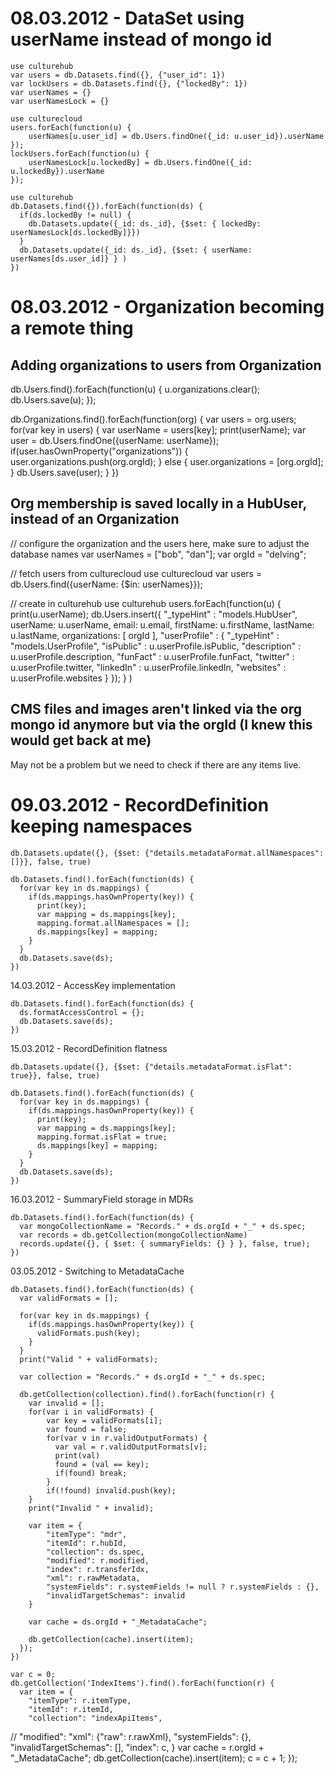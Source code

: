 # 08.03.2012 - DataSet using userName instead of mongo id

    use culturehub
    var users = db.Datasets.find({}, {"user_id": 1})
    var lockUsers = db.Datasets.find({}, {"lockedBy": 1})
    var userNames = {}
    var userNamesLock = {}

    use culturecloud
    users.forEach(function(u) {
        userNames[u.user_id] = db.Users.findOne({_id: u.user_id}).userName
    });
    lockUsers.forEach(function(u) {
        userNamesLock[u.lockedBy] = db.Users.findOne({_id: u.lockedBy}).userName
    });

    use culturehub
    db.Datasets.find({}).forEach(function(ds) {
      if(ds.lockedBy != null) {
        db.Datasets.update({_id: ds._id}, {$set: { lockedBy: userNamesLock[ds.lockedBy]}})
      }
      db.Datasets.update({_id: ds._id}, {$set: { userName: userNames[ds.user_id]} } )
    })

# 08.03.2012 - Organization becoming a remote thing

## Adding organizations to users from Organization

db.Users.find().forEach(function(u) { u.organizations.clear(); db.Users.save(u); });

db.Organizations.find().forEach(function(org) {
  var users = org.users;
  for(var key in users) {
    var userName = users[key];
    print(userName);
    var user = db.Users.findOne({userName: userName});
    if(user.hasOwnProperty("organizations")) {
      user.organizations.push(org.orgId);
    } else {
      user.organizations = [org.orgId];
    }
    db.Users.save(user);
  }
})

## Org membership is saved locally in a HubUser, instead of an Organization

// configure the organization and the users here, make sure to adjust the database names
var userNames = ["bob", "dan"];
var orgId = "delving";

// fetch users from culturecloud
use culturecloud
var users = db.Users.find({userName: {$in: userNames}});

// create in culturehub
use culturehub
users.forEach(function(u) {
  print(u.userName);
  db.Users.insert({
    "_typeHint" : "models.HubUser",
    userName: u.userName,
    email: u.email,
    firstName: u.firstName,
    lastName: u.lastName,
    organizations: [ orgId ],
    "userProfile" : {
    		"_typeHint" : "models.UserProfile",
    		"isPublic" : u.userProfile.isPublic,
    		"description" : u.userProfile.description,
    		"funFact" : u.userProfile.funFact,
    		"twitter" : u.userProfile.twitter,
    		"linkedIn" : u.userProfile.linkedIn,
    		"websites" : u.userProfile.websites
    	}
  });
  }
)


## CMS files and images aren't linked via the org mongo id anymore but via the orgId (I knew this would get back at me)

May not be a problem but we need to check if there are any items live.



# 09.03.2012 - RecordDefinition keeping namespaces

    db.Datasets.update({}, {$set: {"details.metadataFormat.allNamespaces": []}}, false, true)

    db.Datasets.find().forEach(function(ds) {
      for(var key in ds.mappings) {
        if(ds.mappings.hasOwnProperty(key)) {
          print(key);
          var mapping = ds.mappings[key];
          mapping.format.allNamespaces = [];
          ds.mappings[key] = mapping;
        }
      }
      db.Datasets.save(ds);
    })

14.03.2012 - AccessKey implementation

    db.Datasets.find().forEach(function(ds) {
      ds.formatAccessControl = {};
      db.Datasets.save(ds);
    })

15.03.2012 - RecordDefinition flatness

    db.Datasets.update({}, {$set: {"details.metadataFormat.isFlat": true}}, false, true)

    db.Datasets.find().forEach(function(ds) {
      for(var key in ds.mappings) {
        if(ds.mappings.hasOwnProperty(key)) {
          print(key);
          var mapping = ds.mappings[key];
          mapping.format.isFlat = true;
          ds.mappings[key] = mapping;
        }
      }
      db.Datasets.save(ds);
    })

16.03.2012 - SummaryField storage in MDRs

    db.Datasets.find().forEach(function(ds) {
      var mongoCollectionName = "Records." + ds.orgId + "_" + ds.spec;
      var records = db.getCollection(mongoCollectionName)
      records.update({}, { $set: { summaryFields: {} } }, false, true);
    })

03.05.2012 - Switching to MetadataCache

    db.Datasets.find().forEach(function(ds) {
      var validFormats = [];

      for(var key in ds.mappings) {
        if(ds.mappings.hasOwnProperty(key)) {
          validFormats.push(key);
        }
      }
      print("Valid " + validFormats);

      var collection = "Records." + ds.orgId + "_" + ds.spec;

      db.getCollection(collection).find().forEach(function(r) {
        var invalid = [];
        for(var i in validFormats) {
            var key = validFormats[i];
            var found = false;
            for(var v in r.validOutputFormats) {
              var val = r.validOutputFormats[v];
              print(val)
              found = (val == key);
              if(found) break;
            }
            if(!found) invalid.push(key);
        }
        print("Invalid " + invalid);

        var item = {
            "itemType": "mdr",
            "itemId": r.hubId,
            "collection": ds.spec,
            "modified": r.modified,
            "index": r.transferIdx,
            "xml": r.rawMetadata,
            "systemFields": r.systemFields != null ? r.systemFields : {},
            "invalidTargetSchemas": invalid
        }

        var cache = ds.orgId + "_MetadataCache";

        db.getCollection(cache).insert(item);
      });
    })

    var c = 0;
    db.getCollection('IndexItems').find().forEach(function(r) {
      var item = {
        "itemType": r.itemType,
        "itemId": r.itemId,
        "collection": "indexApiItems",
//        "modified":
        "xml": {"raw": r.rawXml},
        "systemFields": {},
        "invalidTargetSchemas": [],
        "index": c,
      }
      var cache = r.orgId + "_MetadataCache";
      db.getCollection(cache).insert(item);
      c = c + 1;
    });
